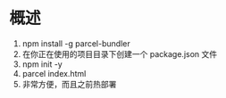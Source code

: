 # 概述
1. npm install -g parcel-bundler
1. 在你正在使用的项目目录下创建一个 package.json 文件
1. npm init -y
1. parcel index.html
1. 非常方便，而且之前热部署